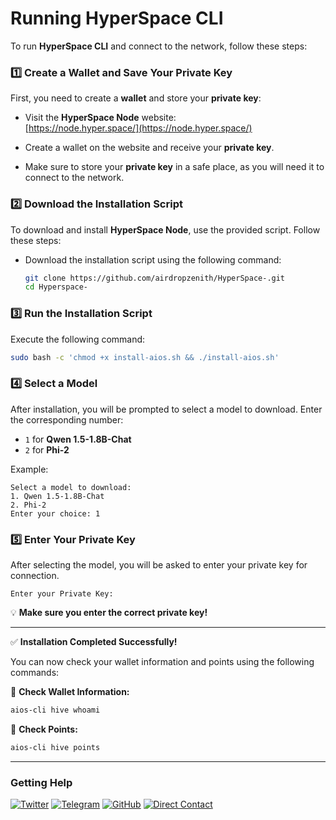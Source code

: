 
# Running HyperSpace CLI

To run **HyperSpace CLI** and connect to the network, follow these steps:


### 1️⃣ Create a Wallet and Save Your Private Key

First, you need to create a **wallet** and store your **private key**:

- Visit the **HyperSpace Node** website:  
  [https://node.hyper.space/](https://node.hyper.space/)
  
- Create a wallet on the website and receive your **private key**.  
- Make sure to store your **private key** in a safe place, as you will need it to connect to the network.

### 2️⃣ Download the Installation Script

To download and install **HyperSpace Node**, use the provided script. Follow these steps:

- Download the installation script using the following command:

  ```bash
  git clone https://github.com/airdropzenith/HyperSpace-.git
  cd Hyperspace-
  ```

### 3️⃣ Run the Installation Script
Execute the following command:
```bash
sudo bash -c 'chmod +x install-aios.sh && ./install-aios.sh'
```

### 4️⃣ Select a Model
After installation, you will be prompted to select a model to download. Enter the corresponding number:
- `1` for **Qwen 1.5-1.8B-Chat**
- `2` for **Phi-2**

Example:
```
Select a model to download:
1. Qwen 1.5-1.8B-Chat
2. Phi-2
Enter your choice: 1
```

### 5️⃣ Enter Your Private Key
After selecting the model, you will be asked to enter your private key for connection.

```
Enter your Private Key:
```
💡 **Make sure you enter the correct private key!**

---
✅ **Installation Completed Successfully!**

You can now check your wallet information and points using the following commands:

🔹 **Check Wallet Information:**
```bash
aios-cli hive whoami
```

🔹 **Check Points:**
```bash
aios-cli hive points
```

---

### Getting Help
[![Twitter](https://img.shields.io/badge/Twitter-%231DA1F2.svg?style=for-the-badge&logo=Twitter&logoColor=white)](https://x.com/airdropzenith_)
[![Telegram](https://img.shields.io/badge/Telegram-2CA5E0?style=for-the-badge&logo=telegram&logoColor=white)](https://t.me/airdropzenith)
[![GitHub](https://img.shields.io/badge/github-%23121011.svg?style=for-the-badge&logo=github&logoColor=white)](https://github.com/airdropzenith)
[![Direct Contact](https://img.shields.io/badge/Telegram-Direct%20Contact-green?style=for-the-badge&logo=telegram)](https://t.me/cminerbox)

